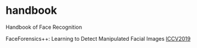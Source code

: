 # handbook
Handbook of Face Recognition


FaceForensics++: Learning to Detect Manipulated Facial Images [ICCV2019](http://openaccess.thecvf.com/content_ICCV_2019/papers/Rossler_FaceForensics_Learning_to_Detect_Manipulated_Facial_Images_ICCV_2019_paper.pdf)
